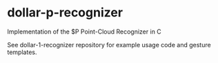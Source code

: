 # dollar-p-recognizer
Implementation of the $P Point-Cloud Recognizer in C

See dollar-1-recognizer repository for example usage code and gesture templates.
